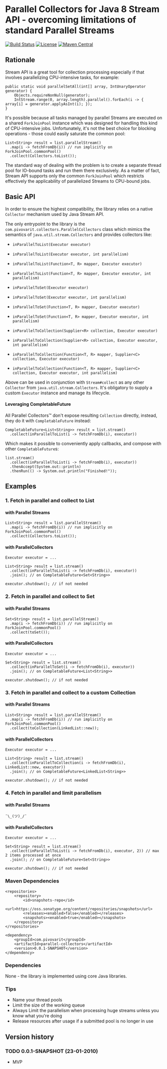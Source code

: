 # Parallel Collectors for Java 8 Stream API - overcoming limitations of standard Parallel Streams

[![Build Status](https://travis-ci.org/pivovarit/parallel-collectors.svg?branch=master)](https://travis-ci.org/pivovarit/parallel-collectors)
[![License](http://img.shields.io/:license-apache-blue.svg)](http://www.apache.org/licenses/LICENSE-2.0.html)
[![Maven Central](https://maven-badges.herokuapp.com/maven-central/com.pivovarit/parallel-collectors/badge.svg)](https://maven-badges.herokuapp.com/maven-central/com.pivovarit/parallel-collectors)

## Rationale

Stream API is a great tool for collection processing especially if that involves parallelizing CPU-intensive tasks, for example:

    public static void parallelSetAll(int[] array, IntUnaryOperator generator) {
        Objects.requireNonNull(generator);
        IntStream.range(0, array.length).parallel().forEach(i -> { array[i] = generator.applyAsInt(i); });
    }
    
It's possible because all tasks managed by parallel Streams are executed on a shared `ForkJoinPool` instance which was designed for handling this kind of CPU-intensive jobs.
Unfortunately, it's not the best choice for blocking operations - those could easily saturate the common pool:

    List<String> result = list.parallelStream()
      .map(i -> fetchFromDb(i)) // run implicitly on ForkJoinPool.commonPool()
      .collect(Collectors.toList());

The standard way of dealing with the problem is to create a separate thread pool for IO-bound tasks and run them there exclusively.
As a matter of fact, Stream API supports only the common `ForkJoinPool` which restricts effectively the applicability of parallelized Streams to CPU-bound jobs.

## Basic API

In order to ensure the highest compatibility, the library relies on a native `Collector` mechanism used by Java Stream API.

The only entrypoint to the library is the `com.pivovarit.collectors.ParallelCollectors` class which mimics the semantics of `java.util.stream.Collectors` 
and provides collectors like:

- `inParallelToList(Executor executor)`
- `inParallelToList(Executor executor, int parallelism)`

- `inParallelToList(Function<T, R> mapper, Executor executor)`
- `inParallelToList(Function<T, R> mapper, Executor executor, int parallelism)`

- `inParallelToSet(Executor executor)`
- `inParallelToSet(Executor executor, int parallelism)`

- `inParallelToSet(Function<T, R> mapper, Executor executor)`
- `inParallelToSet(Function<T, R> mapper, Executor executor, int parallelism)`

- `inParallelToCollection(Supplier<R> collection, Executor executor)`
- `inParallelToCollection(Supplier<R> collection, Executor executor, int parallelism)`

- `inParallelToCollection(Function<T, R> mapper, Supplier<C> collection, Executor executor)`
- `inParallelToCollection(Function<T, R> mapper, Supplier<C> collection, Executor executor, int parallelism)`

Above can be used in conjunction with `Stream#collect` as any other `Collector` from `java.util.stream.Collectors`. 
It's obligatory to supply a custom `Executor` instance and manage its lifecycle.

#### Leveraging CompletableFuture

All Parallel Collectors™ don't expose resulting `Collection` directly, instead, they do it with `CompletableFuture` instead:

    CompletableFuture<List<String>> result = list.stream()
      .collect(inParallelToList(i -> fetchFromDb(i), executor))

Which makes it possible to conveniently apply callbacks, and compose with other `CompletableFuture`s:

    list.stream()
      .collect(inParallelToList(i -> fetchFromDb(i), executor))
      .thenAccept(System.out::println)
      .thenRun(() -> System.out.println("Finished!"));
      
## Examples

### 1. Fetch in parallel and collect to List

#### with Parallel Streams
    List<String> result = list.parallelStream()
      .map(i -> fetchFromDb(i)) // run implicitly on ForkJoinPool.commonPool()
      .collect(Collectors.toList());


#### with ParallelCollectors

    Executor executor = ...

    List<String> result = list.stream()
      .collect(inParallelToList(i -> fetchFromDb(i), executor))
      .join(); // on CompletableFuture<Set<String>>
      
    executor.shutdown(); // if not needed
    
### 2. Fetch in parallel and collect to Set

#### with Parallel Streams
    Set<String> result = list.parallelStream()
      .map(i -> fetchFromDb(i)) // run implicitly on ForkJoinPool.commonPool()
      .collect(toSet());


#### with ParallelCollectors

    Executor executor = ...

    Set<String> result = list.stream()
      .collect(inParallelToSet(i -> fetchFromDb(i), executor))
      .join(); // on CompletableFuture<List<String>>
      
    executor.shutdown(); // if not needed
    
### 3. Fetch in parallel and collect to a custom Collection

#### with Parallel Streams
    List<String> result = list.parallelStream()
      .map(i -> fetchFromDb(i)) // run implicitly on ForkJoinPool.commonPool()
      .collect(toCollection(LinkedList::new));


#### with ParallelCollectors

    Executor executor = ...

    List<String> result = list.stream()
      .collect(inParallelToCollection(i -> fetchFromDb(i), LinkedList::new, executor))
      .join(); // on CompletableFuture<LinkedList<String>>
      
    executor.shutdown(); // if not needed
    
### 4. Fetch in parallel and limit parallelism

#### with Parallel Streams
    ¯\_(ツ)_/¯

#### with ParallelCollectors

    Executor executor = ...

    Set<String> result = list.stream()
      .collect(inParallelToList(i -> fetchFromDb(i), executor, 2)) // max 2 items processed at once
      .join(); // on CompletableFuture<Set<String>>
      
    executor.shutdown(); // if not needed

### Maven Dependencies
```
<repositories>
    <repository>
        <id>snapshots-repo</id>
        <url>https://oss.sonatype.org/content/repositories/snapshots</url>
        <releases><enabled>false</enabled></releases>
        <snapshots><enabled>true</enabled></snapshots>
    </repository>
</repositories>
```
```
<dependency>
    <groupId>com.pivovarit</groupId>
    <artifactId>parallel-collectors</artifactId>
    <version>0.0.1-SNAPSHOT</version>
</dependency>
```

### Dependencies

None - the library is implemented using core Java libraries.

### Tips

- Name your thread pools
- Limit the size of the working queue
- Always Limit the parallelism when processing huge streams unless you know what you're doing
- Release resources after usage if a submitted pool is no longer in use

## Version history

### TODO 0.0.1-SNAPSHOT (23-01-2010)

* MVP

